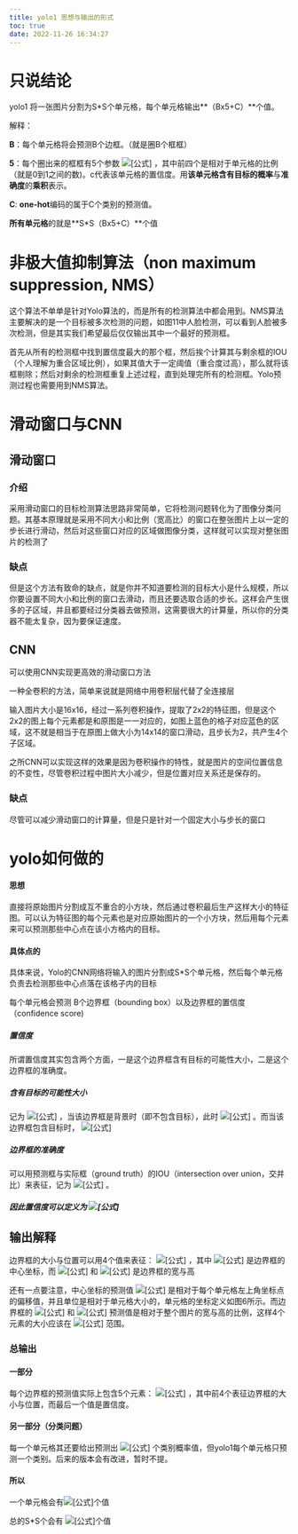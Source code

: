 ```yaml
---
title: yolo1 思想与输出的形式
toc: true
date: 2022-11-26 16:34:27
---
```

# 只说结论

yolo1 将一张图片分割为S*S个单元格，每个单元格输出**（Bx5+C）**个值。

解释： 

**B**：每个单元格将会预测B个边框。（就是圈B个框框）

**5**：每个圈出来的框框有5个参数 ![[公式]](https://www.zhihu.com/equation?tex=%28x%2Cy%2Cw%2Ch%2Cc%29) ，其中前四个是相对于单元格的比例（就是0到1之间的数)。c代表该单元格的置信度。用**该单元格含有目标的概率**与**准确度**的**乘积**表示。

**C**: **one-hot**编码的属于C个类别的预测值。

**所有单元格**的就是**S*S（Bx5+C）**个值





# 非极大值抑制算法（non maximum suppression, NMS）

这个算法不单单是针对Yolo算法的，而是所有的检测算法中都会用到。NMS算法主要解决的是一个目标被多次检测的问题，如图11中人脸检测，可以看到人脸被多次检测，但是其实我们希望最后仅仅输出其中一个最好的预测框。

首先从所有的检测框中找到置信度最大的那个框，然后挨个计算其与剩余框的IOU（个人理解为重合区域比例），如果其值大于一定阈值（重合度过高），那么就将该框剔除；然后对剩余的检测框重复上述过程，直到处理完所有的检测框。Yolo预测过程也需要用到NMS算法。

# 滑动窗口与CNN

## 滑动窗口

### 介绍

采用滑动窗口的目标检测算法思路非常简单，它将检测问题转化为了图像分类问题。其基本原理就是采用不同大小和比例（宽高比）的窗口在整张图片上以一定的步长进行滑动，然后对这些窗口对应的区域做图像分类，这样就可以实现对整张图片的检测了

### 缺点

但是这个方法有致命的缺点，就是你并不知道要检测的目标大小是什么规模，所以你要设置不同大小和比例的窗口去滑动，而且还要选取合适的步长。这样会产生很多的子区域，并且都要经过分类器去做预测，这需要很大的计算量，所以你的分类器不能太复杂，因为要保证速度。

## CNN

可以使用CNN实现更高效的滑动窗口方法

一种全卷积的方法，简单来说就是网络中用卷积层代替了全连接层

输入图片大小是16x16，经过一系列卷积操作，提取了2x2的特征图，但是这个2x2的图上每个元素都是和原图是一一对应的，如图上蓝色的格子对应蓝色的区域，这不就是相当于在原图上做大小为14x14的窗口滑动，且步长为2，共产生4个子区域。

之所CNN可以实现这样的效果是因为卷积操作的特性，就是图片的空间位置信息的不变性，尽管卷积过程中图片大小减少，但是位置对应关系还是保存的。

### 缺点

尽管可以减少滑动窗口的计算量，但是只是针对一个固定大小与步长的窗口

# yolo如何做的

#### 思想

直接将原始图片分割成互不重合的小方块，然后通过卷积最后生产这样大小的特征图。可以认为特征图的每个元素也是对应原始图片的一个小方块，然后用每个元素来可以预测那些中心点在该小方格内的目标。

#### 具体点的

具体来说，Yolo的CNN网络将输入的图片分割成S*S个单元格，然后每个单元格负责去检测那些中心点落在该格子内的目标

每个单元格会预测 B个边界框（bounding box）以及边界框的置信度（confidence score)

##### 置信度

所谓置信度其实包含两个方面，一是这个边界框含有目标的可能性大小，二是这个边界框的准确度。

##### 含有目标的可能性大小

记为 ![[公式]](https://www.zhihu.com/equation?tex=Pr%28object%29) ，当该边界框是背景时（即不包含目标），此时 ![[公式]](https://www.zhihu.com/equation?tex=Pr%28object%29%3D0) 。而当该边界框包含目标时， ![[公式]](https://www.zhihu.com/equation?tex=Pr%28object%29%3D1) 

##### 边界框的准确度

可以用预测框与实际框（ground truth）的IOU（intersection over union，交并比）来表征，记为 ![[公式]](https://www.zhihu.com/equation?tex=%5Ctext%7BIOU%7D%5E%7Btruth%7D_%7Bpred%7D) 。

##### 因此置信度可以定义为 ![[公式]](https://www.zhihu.com/equation?tex=Pr%28object%29%2A%5Ctext%7BIOU%7D%5E%7Btruth%7D_%7Bpred%7D) 

## 输出解释

边界框的大小与位置可以用4个值来表征： ![[公式]](https://www.zhihu.com/equation?tex=%28x%2C+y%2Cw%2Ch%29) ，其中 ![[公式]](https://www.zhihu.com/equation?tex=%28x%2Cy%29) 是边界框的中心坐标，而 ![[公式]](https://www.zhihu.com/equation?tex=w) 和 ![[公式]](https://www.zhihu.com/equation?tex=h) 是边界框的宽与高

还有一点要注意，中心坐标的预测值 ![[公式]](https://www.zhihu.com/equation?tex=%28x%2Cy%29) 是相对于每个单元格左上角坐标点的偏移值，并且单位是相对于单元格大小的，单元格的坐标定义如图6所示。而边界框的 ![[公式]](https://www.zhihu.com/equation?tex=w) 和 ![[公式]](https://www.zhihu.com/equation?tex=h) 预测值是相对于整个图片的宽与高的比例，这样4个元素的大小应该在 ![[公式]](https://www.zhihu.com/equation?tex=%5B0%2C1%5D) 范围。

### 总输出

#### 一部分

每个边界框的预测值实际上包含5个元素： ![[公式]](https://www.zhihu.com/equation?tex=%28x%2Cy%2Cw%2Ch%2Cc%29) ，其中前4个表征边界框的大小与位置，而最后一个值是置信度。

#### 另一部分（分类问题）

每一个单元格其还要给出预测出 ![[公式]](https://www.zhihu.com/equation?tex=C) 个类别概率值，但yolo1每个单元格只预测一个类别。后来的版本会有改进，暂时不提。

#### 所以

一个单元格会有![[公式]](https://www.zhihu.com/equation?tex=%28B%2A5%2BC%29)个值

总的S*S个会有 ![[公式]](https://www.zhihu.com/equation?tex=S%5Ctimes+S%5Ctimes+%28B%2A5%2BC%29)个值

